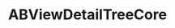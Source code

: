 ---
title: ABViewDetailTreeCore
layout: module
mod: 'module:ABViewDetailTreeCore'
category: core-views
---
